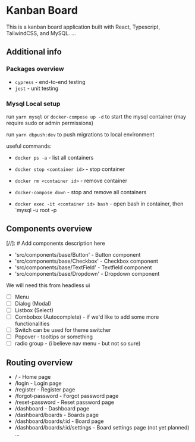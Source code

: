 # Kanban Board

This is a kanban board application built with React, Typescript, TailwindCSS, and MySQL. ...

## Additional info

### Packages overview

- `cypress` - end-to-end testing
- `jest` - unit testing

### Mysql Local setup

run `yarn mysql` or `docker-compose up -d` to start the mysql container (may require sudo or admin permissions)

run `yarn dbpush:dev` to push migrations to local environment

useful commands:

- `docker ps -a` - list all containers
- `docker stop <container id>` - stop container
- `docker rm <container id>` - remove container
- `docker-compose down` - stop and remove all containers

- `docker exec -it <container id> bash` - open bash in container, then `mysql -u root -p

## Components overview

[//]: # Add components description here

- 'src/components/base/Button' - Button component
- 'src/components/base/Checkbox' - Checkbox component
- 'src/components/base/TextField' - Textfield component
- 'src/components/base/Dropdown' - Dropdown component

We will need this from headless ui

- [ ] Menu
- [ ] Dialog (Modal)
- [ ] Listbox (Select)
- [ ] Combobox (Autocomplete) - if we'd like to add some more functionalities
- [ ] Switch can be used for theme switcher
- [ ] Popover - tooltips or something
- [ ] radio group - (i believe nav menu - but not so sure)

## Routing overview

- / - Home page
- /login - Login page
- /register - Register page
- /forgot-password - Forgot password page
- /reset-password - Reset password page
- /dashboard - Dashboard page
- /dashboard/boards - Boards page
- /dashboard/boards/:id - Board page
- /dashboard/boards/:id/settings - Board settings page (not yet planned)
  ...
